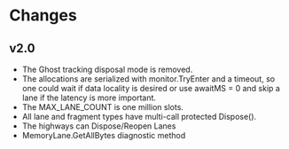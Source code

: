
# Changes

## v2.0

+ The Ghost tracking disposal mode is removed.
+ The allocations are serialized with monitor.TryEnter and a timeout, so 
  one could wait if data locality is desired or use awaitMS = 0 and skip a 
  lane if the latency is more important.
+ The MAX_LANE_COUNT is one million slots.
+ All lane and fragment types have multi-call protected Dispose().
+ The highways can Dispose/Reopen Lanes
+ MemoryLane.GetAllBytes diagnostic method 

